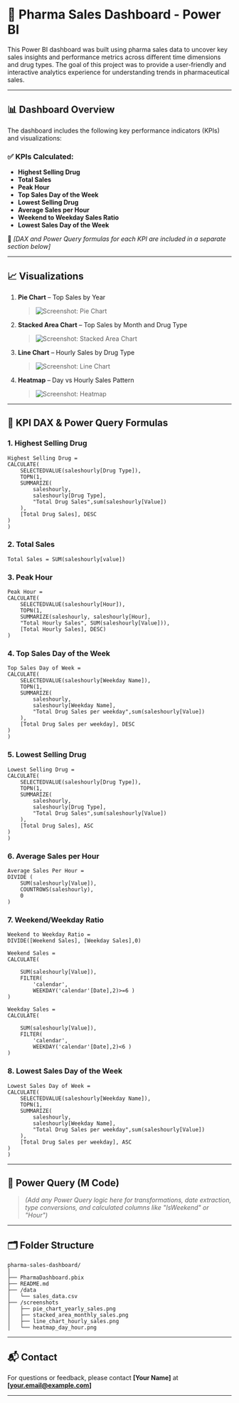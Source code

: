 # 💊 Pharma Sales Dashboard - Power BI

This Power BI dashboard was built using pharma sales data to uncover key sales insights and performance metrics across different time dimensions and drug types. The goal of this project was to provide a user-friendly and interactive analytics experience for understanding trends in pharmaceutical sales.

---

## 📊 Dashboard Overview

The dashboard includes the following key performance indicators (KPIs) and visualizations:

### ✅ KPIs Calculated:
- **Highest Selling Drug**
- **Total Sales**
- **Peak Hour**
- **Top Sales Day of the Week**
- **Lowest Selling Drug**
- **Average Sales per Hour**
- **Weekend to Weekday Sales Ratio**
- **Lowest Sales Day of the Week**

🧮 *[DAX and Power Query formulas for each KPI are included in a separate section below]*

---

## 📈 Visualizations

1. **Pie Chart** – Top Sales by Year  
   > ![Screenshot: Pie Chart](./screenshots/pie_chart_yearly_sales.png)

2. **Stacked Area Chart** – Top Sales by Month and Drug Type  
   > ![Screenshot: Stacked Area Chart](./screenshots/stacked_area_monthly_sales.png)

3. **Line Chart** – Hourly Sales by Drug Type  
   > ![Screenshot: Line Chart](./screenshots/line_chart_hourly_sales.png)

4. **Heatmap** – Day vs Hourly Sales Pattern  
   > ![Screenshot: Heatmap](./screenshots/heatmap_day_hour.png)

---

## 🧮 KPI DAX & Power Query Formulas

### 1. **Highest Selling Drug**
```dax
Highest Selling Drug = 
CALCULATE(
    SELECTEDVALUE(saleshourly[Drug Type]),
    TOPN(1,
	SUMMARIZE(
		saleshourly,
		saleshourly[Drug Type],
		"Total Drug Sales",sum(saleshourly[Value])
	),
	[Total Drug Sales], DESC
)
)
```

### 2. **Total Sales**
```dax
Total Sales = SUM(saleshourly[value])
```

### 3. **Peak Hour**
```dax
Peak Hour = 
CALCULATE(
    SELECTEDVALUE(saleshourly[Hour]),
    TOPN(1,
    SUMMARIZE(saleshourly, saleshourly[Hour],
    "Total Hourly Sales", SUM(saleshourly[Value])),
    [Total Hourly Sales], DESC)
)
```

### 4. **Top Sales Day of the Week**
```dax
Top Sales Day of Week = 
CALCULATE(
    SELECTEDVALUE(saleshourly[Weekday Name]),
    TOPN(1,
	SUMMARIZE(
		saleshourly,
		saleshourly[Weekday Name],
		"Total Drug Sales per weekday",sum(saleshourly[Value])
	),
	[Total Drug Sales per weekday], DESC
)
)
```

### 5. **Lowest Selling Drug**
```dax
Lowest Selling Drug = 
CALCULATE(
    SELECTEDVALUE(saleshourly[Drug Type]),
    TOPN(1,
	SUMMARIZE(
		saleshourly,
		saleshourly[Drug Type],
		"Total Drug Sales",sum(saleshourly[Value])
	),
	[Total Drug Sales], ASC
)
)
```

### 6. **Average Sales per Hour**
```dax
Average Sales Per Hour = 
DIVIDE (
    SUM(saleshourly[Value]),
    COUNTROWS(saleshourly),
    0
)
```

### 7. **Weekend/Weekday Ratio**
```dax
Weekend to Weekday Ratio = 
DIVIDE([Weekend Sales], [Weekday Sales],0)

Weekend Sales = 
CALCULATE(

    SUM(saleshourly[Value]),
    FILTER(
        'calendar',
        WEEKDAY('calendar'[Date],2)>=6 )
)

Weekday Sales = 
CALCULATE(

    SUM(saleshourly[Value]),
    FILTER(
        'calendar',
        WEEKDAY('calendar'[Date],2)<6 )
)
```

### 8. **Lowest Sales Day of the Week**
```dax
Lowest Sales Day of Week = 
CALCULATE(
    SELECTEDVALUE(saleshourly[Weekday Name]),
    TOPN(1,
	SUMMARIZE(
		saleshourly,
		saleshourly[Weekday Name],
		"Total Drug Sales per weekday",sum(saleshourly[Value])
	),
	[Total Drug Sales per weekday], ASC
)
)
```

---

## 🧩 Power Query (M Code)

> *(Add any Power Query logic here for transformations, date extraction, type conversions, and calculated columns like "IsWeekend" or "Hour")*

---

## 🗂️ Folder Structure

```
pharma-sales-dashboard/
│
├── PharmaDashboard.pbix
├── README.md
├── /data
│   └── sales_data.csv
├── /screenshots
│   ├── pie_chart_yearly_sales.png
│   ├── stacked_area_monthly_sales.png
│   ├── line_chart_hourly_sales.png
│   └── heatmap_day_hour.png
```

---

## 📬 Contact

For questions or feedback, please contact **[Your Name]** at **[your.email@example.com]**

---